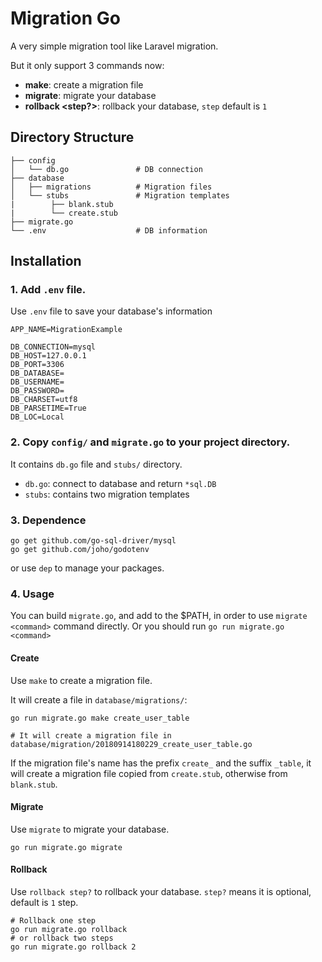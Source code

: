 # Migration Go

A very simple migration tool like Laravel migration.

But it only support 3 commands now:
- **make**: create a migration file
- **migrate**: migrate your database
- **rollback <step?>**: rollback your database, `step` default is `1`

## Directory Structure
```
├── config
│   └── db.go               # DB connection
├── database
│   ├── migrations          # Migration files
│   └── stubs               # Migration templates
|        ├── blank.stub
|        └── create.stub
├── migrate.go
└── .env                    # DB information
```

## Installation
### 1. Add `.env` file.

Use `.env` file to save your database's information
```
APP_NAME=MigrationExample

DB_CONNECTION=mysql
DB_HOST=127.0.0.1
DB_PORT=3306
DB_DATABASE=
DB_USERNAME=
DB_PASSWORD=
DB_CHARSET=utf8
DB_PARSETIME=True
DB_LOC=Local
```

### 2. Copy `config/` and `migrate.go` to your project directory.
It contains `db.go` file and `stubs/` directory.
- `db.go`: connect to database and return `*sql.DB`
- `stubs`: contains two migration templates

### 3. Dependence

```
go get github.com/go-sql-driver/mysql
go get github.com/joho/godotenv
```

or use `dep` to manage your packages.

### 4. Usage

You can build `migrate.go`, and add to the $PATH, in order to use `migrate <command>` command directly. Or you should run `go run migrate.go <command>`

#### Create

Use `make` to create a migration file.

It will create a file in `database/migrations/`:

```
go run migrate.go make create_user_table

# It will create a migration file in database/migration/20180914180229_create_user_table.go
```

If the migration file's name has the prefix `create_` and the suffix `_table`, it will create a migration file copied from `create.stub`, otherwise from `blank.stub`.

#### Migrate

Use `migrate` to migrate your database.

```
go run migrate.go migrate
```

#### Rollback

Use `rollback step?` to rollback your database. `step?` means it is optional, default is `1` step.

```
# Rollback one step
go run migrate.go rollback
# or rollback two steps
go run migrate.go rollback 2
```